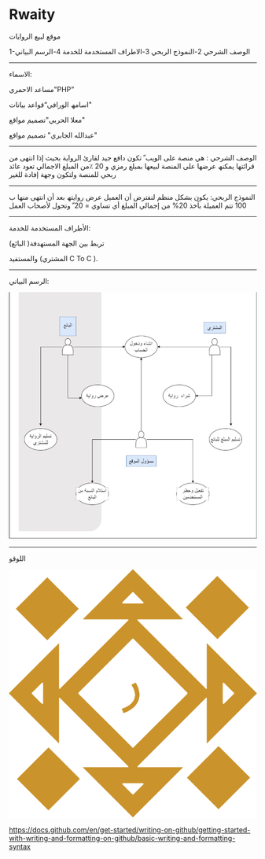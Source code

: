 # Rwaity
موقع لبيع الروايات

1-الوصف الشرحي
2-النموذج الربحي
3-الاطراف المستخدمة للخدمة
4-الرسم البیاني


______________________________________________________________________________________________________________________
الاسماء:

مساعد الاحمري"PHP”

اسامھ الورافي“قواعد بیانات"

معلا الحربي"تصمیم مواقع"

عبدالله الجابري" تصمیم مواقع" 

______________________________________________________________________________________________________________________
الوصف الشرحي :
ھي منصة على الویب ّ تكون دافع جید لقارئ الروایة
بحیث إذا انتھى من قرائتھا یمكنھ عرضھا على المنصة
 لبیعھا بمبلغ رمزي
و 20 ٪من المبلغ الاجمالي تعود عائد
ربحي للمنصة ولتكون وجھة إفادة للغیر

______________________________________________________________________________________________________________________
 النموذج الربحي:
یكون بشكل منظم لنفترض أن العمیل عرض روایتھ
بعد أن انتھى منھا ب 100 تتم العمیلة بأخذ 20%
من إجمالي المبلغ أي تساوي = 20 
ّ وتحول لأصحاب العمل


 __________
 الأطراف المستخدمة للخدمة:
 
تربط بین الجھة المستھدفة( البائع)

والمستفید (المشتري C To C ).

______________________________________________________________________________________________________________________
الرسم البياني:

![This is an image](https://github.com/O115sama/Rwaity/blob/main/resources/Img/%D8%A7%D9%84%D8%B1%D8%B3%D9%85%20%D8%A7%D9%84%D8%A8%D9%8A%D8%A7%D9%86%D9%8A.png?raw=true)



_______________________________________________________________________________________________________________________

اللوقو


![This is an image](https://github.com/O115sama/Rwaity/blob/main/resources/Img/logo.jpg?raw=true)





https://docs.github.com/en/get-started/writing-on-github/getting-started-with-writing-and-formatting-on-github/basic-writing-and-formatting-syntax
